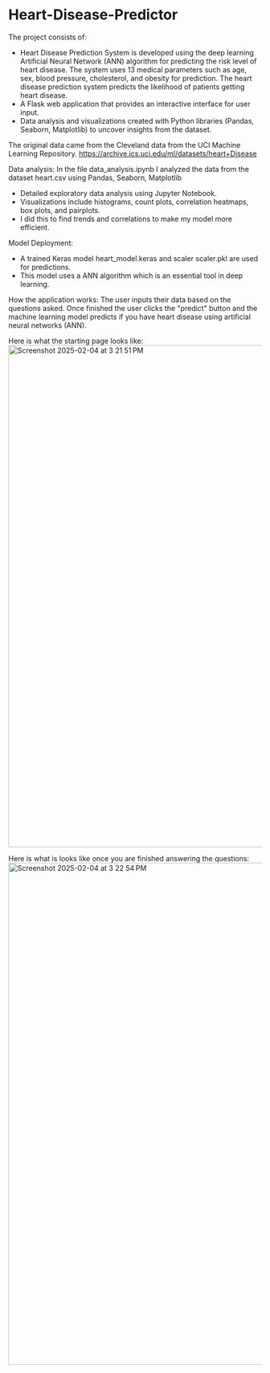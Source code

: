 # Heart-Disease-Predictor
The project consists of:
- Heart Disease Prediction System is developed using the deep learning Artificial Neural Network (ANN) algorithm for predicting the risk level of heart disease. The system uses 13 medical parameters such as age, sex, blood pressure, cholesterol, and obesity for prediction. The heart disease prediction system predicts the likelihood of patients getting heart disease.
- A Flask web application that provides an interactive interface for user input.
- Data analysis and visualizations created with Python libraries (Pandas, Seaborn, Matplotlib) to uncover insights from the dataset.

The original data came from the Cleveland data from the UCI Machine Learning Repository. https://archive.ics.uci.edu/ml/datasets/heart+Disease

Data analysis:
In the file data_analysis.ipynb I analyzed the data from the dataset heart.csv using Pandas, Seaborn, Matplotlib 
  - Detailed exploratory data analysis using Jupyter Notebook.
  - Visualizations include histograms, count plots, correlation heatmaps, box plots, and pairplots.
  - I did this to find trends and correlations to make my model more efficient.

Model Deployment:  
  - A trained Keras model heart_model.keras and scaler scaler.pkl are used for predictions.
  - This model uses a ANN algorithm which is an essential tool in deep learning.

How the application works:
The user inputs their data based on the questions asked. Once finished the user clicks the "predict" button and the machine learning model predicts if you have heart disease using artificial neural networks (ANN). 

Here is what the starting page looks like:
<img width="1000" alt="Screenshot 2025-02-04 at 3 21 51 PM" src="https://github.com/user-attachments/assets/0ba017a2-f067-482d-82b0-d49fe0e6e0ba" />

Here is what is looks like once you are finished answering the questions:
<img width="1000" alt="Screenshot 2025-02-04 at 3 22 54 PM" src="https://github.com/user-attachments/assets/7a49d991-e854-4e10-9974-9758463d7a0c" />
